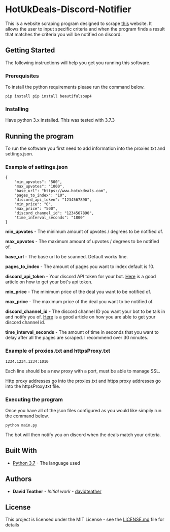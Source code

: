 # HotUkDeals-Discord-Notifier

This is a website scraping program designed to scrape [this](https://www.hotukdeals.com/) website. It allows the user to input specific criteria and when the program finds a result that matches the criteria you will be notified on discord.

## Getting Started

The following instructions will help you get you running this software.

### Prerequisites

To install the python requirements please run the command below.

```
pip install pip install beautifulsoup4
```

### Installing

Have python 3.x installed. This was tested with 3.7.3

## Running the program

To run the software you first need to add information into the proxies.txt and settings.json.

### **Example of settings.json**
```
{
    "min_upvotes": "500",
    "max_upvotes": "1000",
    "base_url": "https://www.hotukdeals.com",
    "pages_to_index": "10",
    "discord_api_token": "1234567890",
    "min_price": "0",
    "max_price": "500",
    "discord_channel_id": "1234567890",
    "time_interval_seconds": "1800"
}
```

**min_upvotes** - The minimum amount of upvotes / degrees to be notified of.

**max_upvotes** - The maximum amount of upvotes / degrees to be notified of.

**base_url** - The base url to be scanned. Default works fine.

**pages_to_index** - The amount of pages you want to index default is 10.

**discord_api_token** - Your discord API token for your bot. [Here](https://www.writebots.com/discord-bot-token/) is a good article on how to get your bot's api token.

**min_price** - The minimum price of the deal you want to be notified of.

**max_price** - The maximum price of the deal you want to be notified of.

**discord_channel_id** - The discord channel ID you want your bot to be talk in and notify you of. [Here](https://support.discordapp.com/hc/en-us/articles/206346498-Where-can-I-find-my-User-Server-Message-ID-) is a good article on how you are able to get your discord channel id.

**time_interval_seconds** - The amount of time in seconds that you want to delay after all the pages are scraped. I recommend over 30 minutes. 

### **Example of proxies.txt and httpsProxy.txt**
```
1234.1234.1234:1010
```

Each line should be a new proxy with a port, must be able to manage SSL.

Http proxy addresses go into the proxies.txt and https proxy addresses go into the httpsProxy.txt file.


### Executing the program

Once you have all of the json files configured as you would like simpily run the command below.

```
python main.py
```

The bot will then notify you on discord when the deals match your criteria.

## Built With

* [Python 3.7](https://www.python.org/) - The language used

## Authors

* **David Teather** - *Initial work* - [davidteather](https://github.com/davidteather)

## License

This project is licensed under the MIT License - see the [LICENSE.md](LICENSE.md) file for details